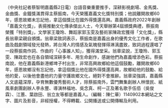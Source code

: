 （中央社記者蔡智明嘉義縣2日電）台語音樂重要推手，深耕影視劇場、金馬獎、金曲獎、金鐘獎滿貫得主蔡振南，今天榮獲嘉義文化獎特別獎；他說離開故鄉60年，感恩故鄉未忘記他，拿這個獎比在國外得獎還高興。嘉義縣政府2022年創辦「嘉義文化獎」，表揚推動文化傳承傑出人士，今天舉辦第4屆頒獎典禮，蔡振南榮獲「特別獎」，文學家王瓊玲、舞蹈家郭玉雯及藝術家陳政宏獲得「文化獎」，縣長翁章梁親自頒獎。翁章梁致詞表示，蔡振南是嘉義出身的優秀文化工作者，在歌曲及戲劇領域發光發熱，將台灣人的情感及氣魄發揮得淋漓盡致，致詞過程還唱了一段蔡振南作詞、作曲的「心事誰人知」，獲得滿堂采。翁章梁說，王瓊玲、郭玉雯、陳政宏也在各自領域深耕多年、用生命創作，感謝他們為嘉義增添色彩。蔡振南說，他在嘉義縣新港鄉埤子村出生，非常高興故鄉給他這個鼓勵，離開故鄉60年，感恩故鄉沒有忘記他，拿這個獎比他在國外得獎還高興，故鄉給他的鼓勵、給他的愛，以後他會盡他的力量守護故鄉文化，絕對不會推辭。翁章梁強調，嘉義縣人文底蘊深厚，孕育無數優秀藝術人才，除蔡振南外，雲門舞集創辦人林懷民、紙風車劇團創辦人李永豐、導演林福地、吳念真、柯一正及著名歌手伍佰（吳俊霖）、江蕙、葉啟田、翁立友等都是嘉義人。（編輯：陳仁華）1140902本網站之文字、圖片及影音，非經授權，不得轉載、公開播送或公開傳輸及利用。
